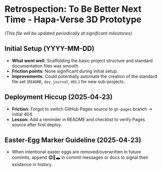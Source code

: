 # Retrospection: To Be Better Next Time - Hapa-Verse 3D Prototype

*(This file will be updated periodically at significant milestones)*

## Initial Setup (YYYY-MM-DD)

*   **What went well:** Scaffolding the basic project structure and standard documentation files was smooth.
*   **Friction points:** None significant during initial setup.
*   **Improvements:** Could potentially automate the creation of the standard file set (`README`, `dev_journal`, etc.) for new sub-projects.

## Deployment Hiccup (2025‑04‑23)

* **Friction:** Forgot to switch GitHub Pages source to `gh-pages` branch → initial 404.
* **Lesson:** Add a reminder in README and checklist to verify Pages source after first deploy.

## Easter‑Egg Marker Guideline (2025‑04‑23)

*   When intentional easter eggs are removed/overwritten in future commits, append **😉🐇🕳️** in commit messages or docs to signal their existence in history.
